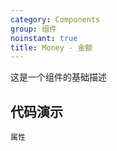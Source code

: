 ```yaml
---
category: Components
group: 组件
noinstant: true
title: Money - 金额
---
```


这是一个组件的基础描述

## 代码演示

<code src="./demos/index.tsx"  background="#f0f2f5" >属性</code>
